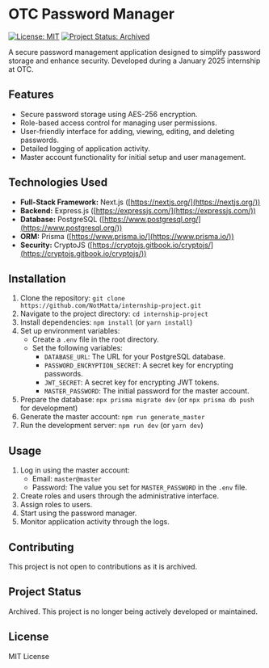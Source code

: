 # OTC Password Manager

[![License: MIT](https://img.shields.io/badge/License-MIT-yellow.svg)](https://opensource.org/licenses/MIT)  [![Project Status: Archived](https://img.shields.io/badge/Status-Archived-lightgrey)](https://www.google.com/search?q=github+archived+badge)

A secure password management application designed to simplify password storage and enhance security. Developed during a January 2025 internship at OTC.

## Features

*   Secure password storage using AES-256 encryption.
*   Role-based access control for managing user permissions.
*   User-friendly interface for adding, viewing, editing, and deleting passwords.
*   Detailed logging of application activity.
*   Master account functionality for initial setup and user management.

## Technologies Used

*   **Full-Stack Framework:** Next.js ([https://nextjs.org/](https://nextjs.org/))
*   **Backend:** Express.js ([https://expressjs.com/](https://expressjs.com/))
*   **Database:** PostgreSQL ([https://www.postgresql.org/](https://www.postgresql.org/))
*   **ORM:** Prisma ([https://www.prisma.io/](https://www.prisma.io/))
*   **Security:** CryptoJS ([https://cryptojs.gitbook.io/cryptojs/](https://cryptojs.gitbook.io/cryptojs/))

## Installation

1.  Clone the repository: `git clone https://github.com/NotMatta/internship-project.git`
2.  Navigate to the project directory: `cd internship-project`
3.  Install dependencies: `npm install` (or `yarn install`)
4.  Set up environment variables:
    *   Create a `.env` file in the root directory.
    *   Set the following variables:
        *   `DATABASE_URL`: The URL for your PostgreSQL database.
        *   `PASSWORD_ENCRYPTION_SECRET`: A secret key for encrypting passwords.
        *   `JWT_SECRET`: A secret key for encrypting JWT tokens.
        *   `MASTER_PASSWORD`: The initial password for the master account.
5.  Prepare the database: `npx prisma migrate dev` (or `npx prisma db push` for development)
6.  Generate the master account: `npm run generate_master`
7.  Run the development server: `npm run dev` (or `yarn dev`)

## Usage

1.  Log in using the master account:
    *   Email: `master@master`
    *   Password: The value you set for `MASTER_PASSWORD` in the `.env` file.
2.  Create roles and users through the administrative interface.
3.  Assign roles to users.
4.  Start using the password manager.
5.  Monitor application activity through the logs.

## Contributing

This project is not open to contributions as it is archived.

## Project Status

Archived. This project is no longer being actively developed or maintained.

## License

MIT License
